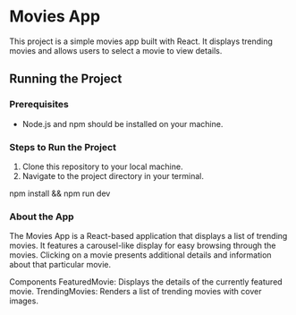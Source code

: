 # Movies App

This project is a simple movies app built with React. It displays trending movies and allows users to select a movie to view details.

## Running the Project

### Prerequisites

- Node.js and npm should be installed on your machine.

### Steps to Run the Project

1. Clone this repository to your local machine.
2. Navigate to the project directory in your terminal.

npm install && npm run dev

### About the App

The Movies App is a React-based application that displays a list of trending movies. It features a carousel-like display for easy browsing through the movies. Clicking on a movie presents additional details and information about that particular movie.

Components
FeaturedMovie: Displays the details of the currently featured movie.
TrendingMovies: Renders a list of trending movies with cover images.
